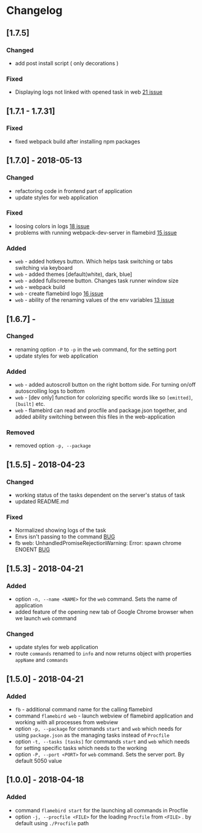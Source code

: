 
# Changelog

## [1.7.5]

### Changed
- add post install script ( only decorations )

### Fixed
- Displaying logs not linked with opened task in web [21 issue](https://github.com/js2me/flamebird/issues/21)

## [1.7.1 - 1.7.31]

### Fixed
- fixed webpack build after installing npm packages

## [1.7.0] - 2018-05-13

### Changed
- refactoring code in frontend part of application
- update styles for web application

### Fixed
- loosing colors in logs [18 issue](https://github.com/js2me/flamebird/issues/18)
- problems with running webpack-dev-server in flamebird [15 issue](https://github.com/js2me/flamebird/issues/15)

### Added
- `web` - added hotkeys button. Which helps task switching or tabs switching via keyboard
- `web` - added themes [default(white), dark, blue]
- `web` - added fullscreene button. Changes task runner window size
- `web` - webpack build
- `web` - create flamebird logo [16 issue](https://github.com/js2me/flamebird/issues/16)
- `web` - ability of the renaming values of the env variables [13 issue](https://github.com/js2me/flamebird/issues/13)

## [1.6.7] -

### Changed
- renaming option `-P` to `-p` in the `web` command, for the setting port
- update styles for web application

### Added
- `web` - added autoscroll button on the right bottom side. For turning on/off autoscrolling logs to bottom
- `web` - [dev only] function for colorizing specific words like so `[emitted]`, `[built]` etc.
- `web` - flamebird can read and procfile and package.json together, and added ability switching between this files in the web-application

### Removed
- removed option `-p, --package`

## [1.5.5] - 2018-04-23

### Changed
- working status of the tasks dependent on the server's status of task
- updated README.md

### Fixed
- Normalized showing logs of the task
- Envs isn't passing to the command [BUG](https://github.com/js2me/flamebird/issues/3)
- fb web: UnhandledPromiseRejectionWarning: Error: spawn chrome ENOENT [BUG](https://github.com/js2me/flamebird/issues/2)


## [1.5.3] - 2018-04-21

### Added
- option `-n, --name <NAME>` for the `web` command. Sets the name of application
- added feature of the opening new tab of Google Chrome browser when we launch `web` command 

### Changed
- update styles for web application
- route `commands` renamed to `info` and now returns object with properties `appName` and `commands`


## [1.5.0] - 2018-04-21

### Added
- `fb` - additional command name for the calling flamebird
- command `flamebird web` - launch webview of flamebird application and working with all processes from webview 
- option `-p, --package` for commands `start` and `web` which needs for using `package.json` as the managing tasks instead of `Procfile`
- option `-t, --tasks [tasks]` for commands `start` and `web` which needs for setting specific tasks which needs to the working
- option `-P, --port <PORT>` for `web` command. Sets the server port. By default 5050 value


## [1.0.0] - 2018-04-18

### Added
- command `flamebird start` for the launching all commands in Procfile
- option `-j, --procfile <FILE>` for the loading `Procfile` from `<FILE>` . by default using `./Procfile` path
